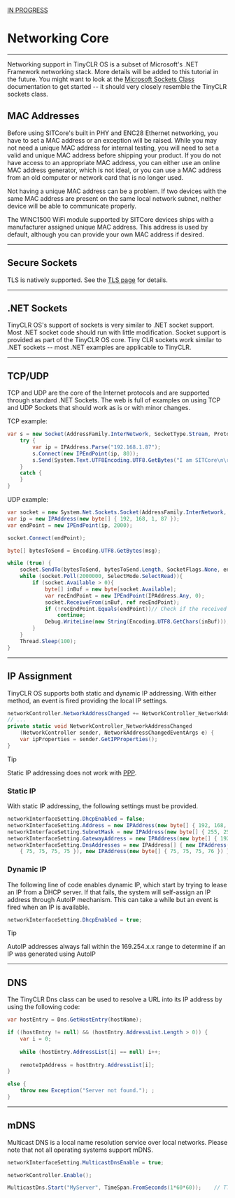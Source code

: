 [IN PROGRESS](error.md) 
# Networking Core
---
Networking support in TinyCLR OS is a subset of Microsoft's .NET Framework networking stack. More details will be added to this tutorial in the future. You might want to look at the [Microsoft Sockets Class]( https://docs.microsoft.com/en-us/dotnet/api/system.net.sockets.socket?view=netframework-4.8) documentation to get started -- it should very closely resemble the TinyCLR sockets class.

## MAC Addresses
Before using SITCore's built in PHY and ENC28 Ethernet networking, you have to set a MAC address or an exception will be raised. While you may not need a unique MAC address for internal testing, you will need to set a valid and unique MAC address before shipping your product. If you do not have access to an appropriate MAC address, you can either use an online MAC address generator, which is not ideal, or you can use a MAC address from an old computer or network card that is no longer used.

Not having a unique MAC address can be a problem. If two devices with the same MAC address are present on the same local network subnet, neither device will be able to communicate properly.

The WINC1500 WiFi module supported by SITCore devices ships with a manufacturer assigned unique MAC address. This address is used by default, although you can provide your own MAC address if desired.

---

## Secure Sockets
TLS is natively supported. See the [TLS page](tls.md) for details.

---

## .NET Sockets
TinyCLR OS's support of sockets is very similar to .NET socket support. Most .NET socket code should run with little modification. Socket support is provided as part of the TinyCLR OS core. Tiny CLR sockets work similar to .NET sockets -- most .NET examples are applicable to TinyCLR.

---

## TCP/UDP
TCP and UDP are the core of the Internet protocols and are supported through standard .NET Sockets. The web is full of examples on using TCP and UDP Sockets that should work as is or with minor changes.

TCP example:
```cs
var s = new Socket(AddressFamily.InterNetwork, SocketType.Stream, ProtocolType.Tcp)){               
    try {
        var ip = IPAddress.Parse("192.168.1.87");                 
        s.Connect(new IPEndPoint(ip, 80));           
        s.Send(System.Text.UTF8Encoding.UTF8.GetBytes("I am SITCore\n\r"));
    }
    catch {
    }               
}
```

UDP example:
```cs
var socket = new System.Net.Sockets.Socket(AddressFamily.InterNetwork, SocketType.Dgram, ProtocolType.Udp);
var ip = new IPAddress(new byte[] { 192, 168, 1, 87 });
var endPoint = new IPEndPoint(ip, 2000);

socket.Connect(endPoint);

byte[] bytesToSend = Encoding.UTF8.GetBytes(msg);

while (true) {
    socket.SendTo(bytesToSend, bytesToSend.Length, SocketFlags.None, endPoint);
    while (socket.Poll(2000000, SelectMode.SelectRead)){
        if (socket.Available > 0){
            byte[] inBuf = new byte[socket.Available];
            var recEndPoint = new IPEndPoint(IPAddress.Any, 0);
            socket.ReceiveFrom(inBuf, ref recEndPoint);
            if (!recEndPoint.Equals(endPoint))// Check if the received packet is from the 192.168.0.2
                continue;
            Debug.WriteLine(new String(Encoding.UTF8.GetChars(inBuf)));
        }
    }
    Thread.Sleep(100);
}     
```

---

## IP Assignment
TinyCLR OS supports both static and dynamic IP addressing. With either method, an event is fired providing the local IP settings.

```cs
networkController.NetworkAddressChanged += NetworkController_NetworkAddressChanged;
// ...
private static void NetworkController_NetworkAddressChanged
    (NetworkController sender, NetworkAddressChangedEventArgs e) {
    var ipProperties = sender.GetIPProperties();
}
```

> [!Tip]
> Static IP addressing does not work with [PPP](ppp.md).

### Static IP

With static IP addressing, the following settings must be provided.

```cs
networkInterfaceSetting.DhcpEnabled = false;
networkInterfaceSetting.Address = new IPAddress(new byte[] { 192, 168, 1, 122 });
networkInterfaceSetting.SubnetMask = new IPAddress(new byte[] { 255, 255, 255, 0 });
networkInterfaceSetting.GatewayAddress = new IPAddress(new byte[] { 192, 168, 1, 1 });
networkInterfaceSetting.DnsAddresses = new IPAddress[] { new IPAddress(new byte[]
    { 75, 75, 75, 75 }), new IPAddress(new byte[] { 75, 75, 75, 76 }) };
```
### Dynamic IP

The following line of code enables dynamic IP, which start by trying to lease an IP from a DHCP server. If that fails, the system will self-assign an IP address through AutoIP mechanism. This can take a while but an event is fired when an IP is available.

```cs
networkInterfaceSetting.DhcpEnabled = true;
```

> [!Tip]
> AutoIP addresses always fall within the 169.254.x.x range to determine if an IP was generated using AutoIP

---

## DNS
The TinyCLR Dns class can be used to resolve a URL into its IP address by using the following code:

```cs
var hostEntry = Dns.GetHostEntry(hostName);

if ((hostEntry != null) && (hostEntry.AddressList.Length > 0)) {
    var i = 0;
    
    while (hostEntry.AddressList[i] == null) i++;
    
    remoteIpAddress = hostEntry.AddressList[i];
}

else {
    throw new Exception("Server not found."); ;
}
```
---
## mDNS
Multicast DNS is a local name resolution service over local networks. Please note that not all operating systems support mDNS.

```cs
networkInterfaceSetting.MulticastDnsEnable = true;

networkController.Enable();

MulticastDns.Start("MyServer", TimeSpan.FromSeconds(1*60*60));    // TTL set to 1 hour

```